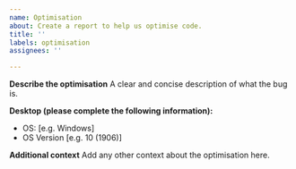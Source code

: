 ```yaml
---
name: Optimisation
about: Create a report to help us optimise code.
title: ''
labels: optimisation
assignees: ''

---
```


**Describe the optimisation**
A clear and concise description of what the bug is.

**Desktop (please complete the following information):**
 - OS: [e.g. Windows]
 - OS Version [e.g. 10 (1906)]

**Additional context**
Add any other context about the optimisation here.
